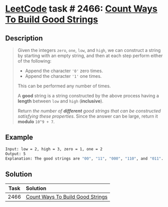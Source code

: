 # [LeetCode][leetcode] task # 2466: [Count Ways To Build Good Strings][task]

Description
-----------

> Given the integers `zero`, `one`, `low`, and `high`, we can construct a string by starting with an empty string,
> and then at each step perform either of the following:
> * Append the character `'0'` zero times.
> * Append the character `'1'` one times.
>
> This can be performed any number of times.
> 
> A **good** string is a string constructed by the above process having a **length** between `low` and `high` (**inclusive**).
> 
> Return _the number of **different** good strings that can be constructed satisfying these properties_.
> Since the answer can be large, return it **modulo** `10^9 + 7`.

Example
-------


```sh
Input: low = 2, high = 3, zero = 1, one = 2
Output: 5
Explanation: The good strings are "00", "11", "000", "110", and "011".
```

Solution
--------

| Task | Solution                                     |
|:----:|:---------------------------------------------|
| 2466 | [Count Ways To Build Good Strings][solution] |


[leetcode]: <http://leetcode.com/>
[task]: <https://leetcode.com/problems/count-ways-to-build-good-strings/>
[solution]: <https://github.com/wellaxis/praxis-leetcode/blob/main/src/main/java/com/witalis/praxis/leetcode/task/h25/p2466/option/Practice.java>

